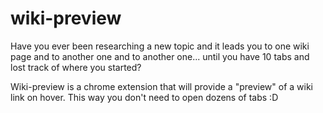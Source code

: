 # wiki-preview
Have you ever been researching a new topic and it leads you to one wiki page and to another one and to another one... until 
you have 10 tabs and lost track of where you started?

Wiki-preview is a chrome extension that will provide a "preview" of a wiki link on hover. This way you don't need to open dozens of tabs :D

